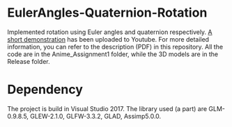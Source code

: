 # EulerAngles-Quaternion-Rotation
Implemented rotation using Euler angles and quaternion respectively.
[A short demonstration](https://www.youtube.com/watch?v=KdTAo2uqvpg&t=1s) has been uploaded to Youtube.
For more detailed information, you can refer to the description (PDF) in this repository.
All the code are in the Anime_Assignment1 folder, while the 3D models are in the Release folder.



# Dependency
The project is build in Visual Studio 2017.
The library used (a part) are GLM-0.9.8.5, GLEW-2.1.0, GLFW-3.3.2, GLAD, Assimp5.0.0. 
